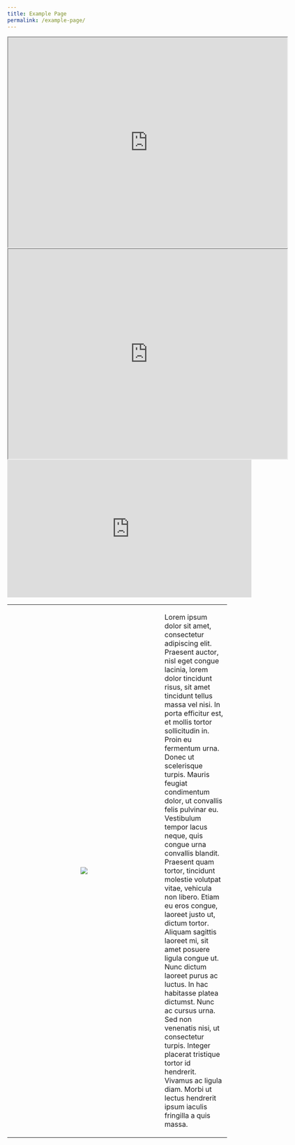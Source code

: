 ```yaml
---
title: Example Page
permalink: /example-page/
---
```

<iframe height="480" width="640" src="https://www.google.com/maps/d/embed?mid=1DAgQsg2v7H25wvOIWAJ\_esUnRH1bDAc&amp;ehbc=2E312F"></iframe>

<iframe height="480" width="640" src="https://www.google.com/maps/d/u/0/embed?mid=14hsgHjAUWx0JlPpawtEjUn3zGaWoG6c&amp;ehbc=2E312F"></iframe>

<iframe allowfullscreen="" allow="accelerometer; autoplay; clipboard-write; encrypted-media; gyroscope; picture-in-picture; web-share" frameborder="0" title="YouTube video player" src="https://www.youtube.com/embed/fk_g7VSnOoM" height="315" width="560"></iframe>



<table width="100%">
<tbody><tr>
<td style="text-align:center" width="70%">
<img src="https://www.adorama.com/alc/wp-content/uploads/2021/05/bird-wings-flying-feature.gif"></td>
	<td style="text-align:left" width="auto">  

Lorem ipsum dolor sit amet, consectetur adipiscing elit. Praesent auctor, nisl eget congue lacinia, lorem dolor tincidunt risus, sit amet tincidunt tellus massa vel nisi. In porta efficitur est, et mollis tortor sollicitudin in. Proin eu fermentum urna. Donec ut scelerisque turpis. Mauris feugiat condimentum dolor, ut convallis felis pulvinar eu. Vestibulum tempor lacus neque, quis congue urna convallis blandit. Praesent quam tortor, tincidunt molestie volutpat vitae, vehicula non libero. Etiam eu eros congue, laoreet justo ut, dictum tortor. Aliquam sagittis laoreet mi, sit amet posuere ligula congue ut. Nunc dictum laoreet purus ac luctus. In hac habitasse platea dictumst. Nunc ac cursus urna. Sed non venenatis nisi, ut consectetur turpis. Integer placerat tristique tortor id hendrerit. Vivamus ac ligula diam. Morbi ut lectus hendrerit ipsum iaculis fringilla a quis massa.</td></tr></tbody></table>